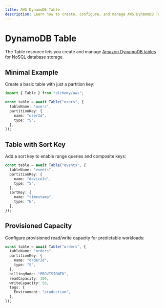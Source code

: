 ```yaml
---
title: AWS DynamoDB Table
description: Learn how to create, configure, and manage AWS DynamoDB Tables using Alchemy for NoSQL database solutions.
---
```


# DynamoDB Table

The Table resource lets you create and manage [Amazon DynamoDB tables](https://docs.aws.amazon.com/amazondynamodb/latest/developerguide/Introduction.html) for NoSQL database storage.

## Minimal Example

Create a basic table with just a partition key:

```ts
import { Table } from "alchemy/aws";

const table = await Table("users", {
  tableName: "users",
  partitionKey: {
    name: "userId",
    type: "S",
  },
});
```

## Table with Sort Key

Add a sort key to enable range queries and composite keys:

```ts
const table = await Table("events", {
  tableName: "events",
  partitionKey: {
    name: "deviceId",
    type: "S",
  },
  sortKey: {
    name: "timestamp",
    type: "N",
  },
});
```

## Provisioned Capacity

Configure provisioned read/write capacity for predictable workloads:

```ts
const table = await Table("orders", {
  tableName: "orders",
  partitionKey: {
    name: "orderId",
    type: "S",
  },
  billingMode: "PROVISIONED",
  readCapacity: 100,
  writeCapacity: 50,
  tags: {
    Environment: "production",
  },
});
```
